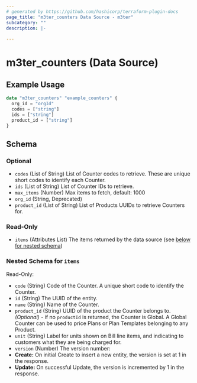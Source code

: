 ```yaml
---
# generated by https://github.com/hashicorp/terraform-plugin-docs
page_title: "m3ter_counters Data Source - m3ter"
subcategory: ""
description: |-
  
---
```


# m3ter_counters (Data Source)



## Example Usage

```terraform
data "m3ter_counters" "example_counters" {
  org_id = "orgId"
  codes = ["string"]
  ids = ["string"]
  product_id = ["string"]
}
```

<!-- schema generated by tfplugindocs -->
## Schema

### Optional

- `codes` (List of String) List of Counter codes to retrieve. These are unique short codes to identify each Counter.
- `ids` (List of String) List of Counter IDs to retrieve.
- `max_items` (Number) Max items to fetch, default: 1000
- `org_id` (String, Deprecated)
- `product_id` (List of String) List of Products UUIDs to retrieve Counters for.

### Read-Only

- `items` (Attributes List) The items returned by the data source (see [below for nested schema](#nestedatt--items))

<a id="nestedatt--items"></a>
### Nested Schema for `items`

Read-Only:

- `code` (String) Code of the Counter. A unique short code to identify the Counter.
- `id` (String) The UUID of the entity.
- `name` (String) Name of the Counter.
- `product_id` (String) UUID of the product the Counter belongs to. *(Optional)* - if no `productId` is returned, the Counter is Global. A Global Counter can be used to price Plans or Plan Templates belonging to any Product.
- `unit` (String) Label for units shown on Bill line items, and indicating to customers what they are being charged for.
- `version` (Number) The version number:
- **Create:** On initial Create to insert a new entity, the version is set at 1 in the response.
- **Update:** On successful Update, the version is incremented by 1 in the response.
